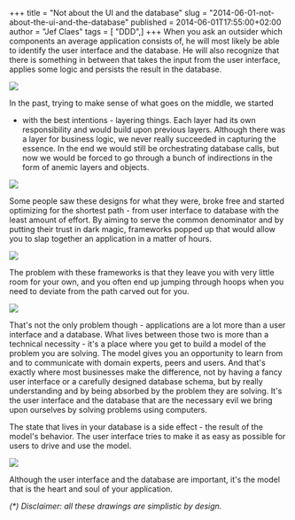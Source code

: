 +++
title = "Not about the UI and the database"
slug = "2014-06-01-not-about-the-ui-and-the-database"
published = 2014-06-01T17:55:00+02:00
author = "Jef Claes"
tags = [ "DDD",]
+++
When you ask an outsider which components an average application
consists of, he will most likely be able to identify the user interface
and the database. He will also recognize that there is something in
between that takes the input from the user interface, applies some logic
and persists the result in the database.  
  

[![](../images/thumbnails/2014-06-01-not-about-the-ui-and-the-database-1.png)](../images/2014-06-01-not-about-the-ui-and-the-database-1.png)

  
In the past, trying to make sense of what goes on the middle, we started
- with the best intentions - layering things. Each layer had its own
responsibility and would build upon previous layers. Although there was
a layer for business logic, we never really succeeded in capturing the
essence. In the end we would still be orchestrating database calls, but
now we would be forced to go through a bunch of indirections in the form
of anemic layers and objects.  
  

[![](../images/thumbnails/2014-06-01-not-about-the-ui-and-the-database-2.png)](../images/2014-06-01-not-about-the-ui-and-the-database-2.png)

  
Some people saw these designs for what they were, broke free and started
optimizing for the shortest path - from user interface to database with
the least amount of effort. By aiming to serve the common denominator
and by putting their trust in dark magic, frameworks popped up that
would allow you to slap together an application in a matter of hours.  
  

[![](../images/thumbnails/2014-06-01-not-about-the-ui-and-the-database-3.png)](../images/2014-06-01-not-about-the-ui-and-the-database-3.png)

  
The problem with these frameworks is that they leave you with very
little room for your own, and you often end up jumping through hoops
when you need to deviate from the path carved out for you.  
  

[![](../images/thumbnails/2014-06-01-not-about-the-ui-and-the-database-4.png)](../images/2014-06-01-not-about-the-ui-and-the-database-4.png)

  
That's not the only problem though - applications are a lot more than a
user interface and a database. What lives between those two is more than
a technical necessity - it's a place where you get to build a model of
the problem you are solving. The model gives you an opportunity to learn
from and to communicate with domain experts, peers and users. And that's
exactly where most businesses make the difference, not by having a fancy
user interface or a carefully designed database schema, but by really
understanding and by being absorbed by the problem they are solving.
It's the user interface and the database that are the necessary evil we
bring upon ourselves by solving problems using computers.  
  
The state that lives in your database is a side effect - the result of
the model's behavior. The user interface tries to make it as easy as
possible for users to drive and use the model.  
  

[![](../images/thumbnails/2014-06-01-not-about-the-ui-and-the-database-5.png)](../images/2014-06-01-not-about-the-ui-and-the-database-5.png)

  
Although the user interface and the database are important, it's the
model that is the heart and soul of your application.  
  
*(\*) Disclaimer: all these drawings are simplistic by design.*

